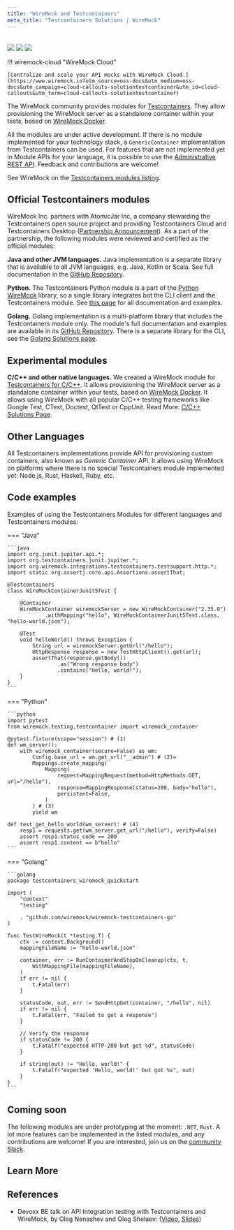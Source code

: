 ```yaml
---
title: "WireMock and Testcontainers"
meta_title: "Testcontainers Solutions | WireMock"
---
```


<br>

<div class="solution-block">
    <div class="solution-header"> 
        <img src="../../assets/images/logos/wiremock/logo_square.svg"> 
        <img src="../../assets/images/logos/doc-sections/connect.svg"> 
        <img src="../../assets/images/logos/technology/testcontainers.svg">
    </div>
</div>

!!! wiremock-cloud "WireMock Cloud"

    [Centralize and scale your API mocks with WireMock Cloud.](https://www.wiremock.io?utm_source=oss-docs&utm_medium=oss-docs&utm_campaign=cloud-callouts-solutiontestcontainer&utm_id=cloud-callouts&utm_term=cloud-callouts-solutiontestcontainer)

The WireMock community provides modules for [Testcontainers](https://testcontainers.com/).
They allow provisioning the WireMock server as a standalone container within your tests,
based on [WireMock Docker](https://github.com/wiremock/wiremock-docker).

All the modules are under active development.
If there is no module implemented for your technology stack,
a `GenericContainer` implementation from Testcontainers can be used.
For features that are not implemented yet in Module APIs for your language,
it is possible to use the [Administrative REST API](../running_wiremock/administration_api.md).
Feedback and contributions are welcome!

See WireMock on the [Testcontainers modules listing](https://testcontainers.com/modules/wiremock/).

## Official Testcontainers modules

WireMock Inc. partners with AtomicJar Inc,
a company stewarding the Testcontainers open source project
and providing Testcontainers Cloud and Testcontainers Desktop
([Partnership Announcement](https://www.wiremock.io/post/atomicjar-partnership-on-testcontainers)).
As a part of the partnership,
the following modules were reviewed and certified
as the official modules:

**Java and other JVM languages.**
Java implementation is a separate library that is available to all
JVM languages, e.g. Java, Kotlin or Scala.
See full documentation in the [GitHub Repository](https://github.com/wiremock/wiremock-testcontainers-java).

**Python.**
The Testcontainers Python module is a part of the
[Python WireMock](https://github.com/wiremock/python-wiremock) library,
so a single library integrates bot the CLI client and the Testcontainers module.
See [this page](https://wiremock.readthedocs.io/en/latest/testcontainers/)
for all documentation and examples.

**Golang.**
Golang implementation is a multi-platform library that includes the Testcontainers module only.
The module's full documentation and examples are available in its
[GitHub Repository](https://github.com/wiremock/wiremock-testcontainers-go).
There is a separate library for the CLI, see the [Golang Solutions page](../solutions/golang.md).

## Experimental modules

**C/C++ and other native languages.**
We created a WireMock module for
[Testcontainers for C/C++](https://github.com/oleg-nenashev/testcontainers-c).
It allows provisioning the WireMock server as a standalone container within your tests, based on [WireMock Docker](../running_wiremock/running_in_docker.md).
It allows using WireMock with all popular C/C++ testing frameworks
like Google Test, CTest, Doctest, QtTest or CppUnit.
Read More: [C/C++ Solutions Page](../solutions/c_cpp.md).

## Other Languages

All Testcontainers implementations provide
API for provisioning custom containers,
also known as _Generic Container_ API.
It allows using WireMock on platforms where
there is no special Testcontainers module implemented yet:
Node.js, Rust, Haskell, Ruby, etc.

## Code examples

Examples of using the Testcontainers Modules for different languages and Testcontainers modules:

=== "Java"

    ```java
    import org.junit.jupiter.api.*;
    import org.testcontainers.junit.jupiter.*;
    import org.wiremock.integrations.testcontainers.testsupport.http.*;
    import static org.assertj.core.api.Assertions.assertThat;

    @Testcontainers
    class WireMockContainerJunit5Test {

        @Container
        WireMockContainer wiremockServer = new WireMockContainer("2.35.0")
                .withMapping("hello", WireMockContainerJunit5Test.class, "hello-world.json");

        @Test
        void helloWorld() throws Exception {
            String url = wiremockServer.getUrl("/hello");
            HttpResponse response = new TestHttpClient().get(url);
            assertThat(response.getBody())
                    .as("Wrong response body")
                    .contains("Hello, world!");
        }
    }
    ```

=== "Python"

    ```python
    import pytest
    from wiremock.testing.testcontainer import wiremock_container

    @pytest.fixture(scope="session") # (1)
    def wm_server():
        with wiremock_container(secure=False) as wm:
            Config.base_url = wm.get_url("__admin") # (2)=
            Mappings.create_mapping(
                Mapping(
                    request=MappingRequest(method=HttpMethods.GET, url="/hello"),
                    response=MappingResponse(status=200, body="hello"),
                    persistent=False,
                )
            ) # (3)
            yield wm

    def test_get_hello_world(wm_server): # (4)
        resp1 = requests.get(wm_server.get_url("/hello"), verify=False)
        assert resp1.status_code == 200
        assert resp1.content == b"hello"
    ```

=== "Golang"

    ```golang
    package testcontainers_wiremock_quickstart

    import (
        "context"
        "testing"

        . "github.com/wiremock/wiremock-testcontainers-go"
    )

    func TestWireMock(t *testing.T) {
        ctx := context.Background()
        mappingFileName := "hello-world.json"

        container, err := RunContainerAndStopOnCleanup(ctx, t,
            WithMappingFile(mappingFileName),
        )
        if err != nil {
            t.Fatal(err)
        }

        statusCode, out, err := SendHttpGet(container, "/hello", nil)
        if err != nil {
            t.Fatal(err, "Failed to get a response")
        }

        // Verify the response
        if statusCode != 200 {
            t.Fatalf("expected HTTP-200 but got %d", statusCode)
        }

        if string(out) != "Hello, world!" {
            t.Fatalf("expected 'Hello, world!' but got %s", out)
        }
    }
    ```



## Coming soon

The following modules are under prototyping at the moment: `.NET`, `Rust`.
A lot more features can be implemented in the listed modules,
and any contributions are welcome!
If you are interested, join us on the [community Slack](http://slack.wiremock.org/).

## Learn More

## References

- Devoxx BE talk on API Integration testing with Testcontainers and WireMock,
by Oleg Nenashev and Oleg Shelaev:
([Video](https://www.youtube.com/watch?v=eFILbyaMI2A),
[Slides](https://docs.google.com/presentation/d/e/2PACX-1vQSgTTCg-LkmrL-5UuAE63zxuWP0kADBetXXBqMVO-oEQWfP6zGu16eFSdKxvEbchDnaCwKZ2a7134F/pub?start=false&loop=false&delayms=3000))
